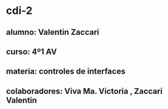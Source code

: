 # cdi-2
## alumno: Valentin Zaccari 
## curso: 4º1 AV
## materia: controles de interfaces
## colaboradores: Viva Ma. Victoria , Zaccari Valentin 
